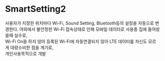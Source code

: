 # SmartSetting2
사용자가 지정한 위치마다 Wi-Fi, Sound Setting, Bluetooth등의 설정을 자동으로 변경한다.
야외에서 불안정한 Wi-Fi 접속상태로 인해 모바일 데이터로 사용중 집에 들어왔을때 실수로,</br>
Wi-Fi On을 하지 않아 등록된 Wi-Fi에 자동연결되지 않아 LTE 데이터를 자신도 모르게 대량소비한 점을 계기로,</br>
개인사용목적으로 개발

